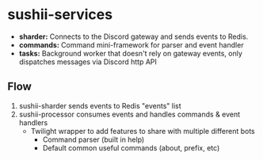# sushii-services

* **sharder:** Connects to the Discord gateway and sends events to Redis.
* **commands:** Command mini-framework for parser and event handler
* **tasks:** Background worker that doesn't rely on gateway events, only
  dispatches messages via Discord http API

## Flow

1. sushii-sharder sends events to Redis "events" list
2. sushii-processor consumes events and handles commands & event handlers
   * Twilight wrapper to add features to share with multiple different bots
     * Command parser (built in help)
     * Default common useful commands (about, prefix, etc)
